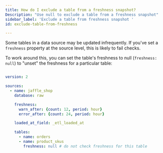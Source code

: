 ```yaml
---
title: How do I exclude a table from a freshness snapshot?
Description: "Use null to exclude a table from a freshness snapshot"
sidebar_label: 'Exclude a table from freshness snapshot '
id: exclude-table-from-freshness

---
```


Some tables in a data source may be updated infrequently. If you've set a `freshness` property at the source level, this <Term id="table" /> is likely to fail checks.

To work around this, you can set the table's freshness to null (`freshness: null`) to "unset" the freshness for a particular table:

<File name='models/<filename>.yml'>

```yaml

version: 2

sources:
  - name: jaffle_shop
    database: raw

    freshness:
      warn_after: {count: 12, period: hour}
      error_after: {count: 24, period: hour}

    loaded_at_field: _etl_loaded_at

    tables:
      - name: orders
      - name: product_skus
        freshness: null # do not check freshness for this table
```

</File>
